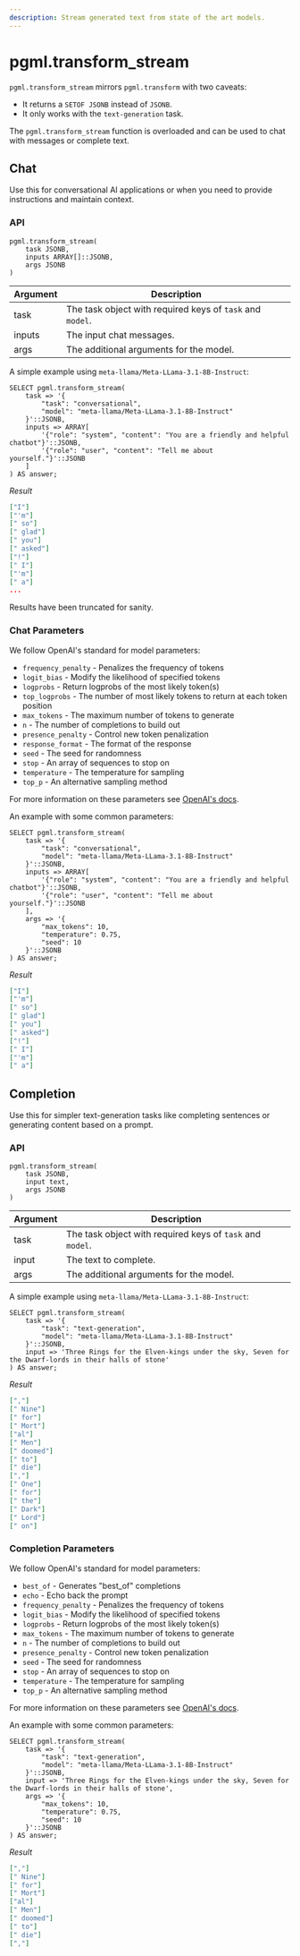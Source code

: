 ```yaml
---
description: Stream generated text from state of the art models.
---
```


# pgml.transform_stream

`pgml.transform_stream` mirrors `pgml.transform` with two caveats:
- It returns a `SETOF JSONB` instead of `JSONB`.
- It only works with the `text-generation` task.

The `pgml.transform_stream` function is overloaded and can be used to chat with messages or complete text.

## Chat

Use this for conversational AI applications or when you need to provide instructions and maintain context.

### API

```postgresql
pgml.transform_stream(
    task JSONB,
    inputs ARRAY[]::JSONB,
    args JSONB
)
```

| Argument | Description |
|----------|-------------|
| task | The task object with required keys of `task` and `model`. |
| inputs | The input chat messages. | 
| args | The additional arguments for the model. |

A simple example using `meta-llama/Meta-LLama-3.1-8B-Instruct`:

```postgresql
SELECT pgml.transform_stream(
    task => '{
        "task": "conversational",
        "model": "meta-llama/Meta-LLama-3.1-8B-Instruct"
    }'::JSONB,
    inputs => ARRAY[
        '{"role": "system", "content": "You are a friendly and helpful chatbot"}'::JSONB,
        '{"role": "user", "content": "Tell me about yourself."}'::JSONB
    ]
) AS answer;
```
_Result_

```json
["I"]
["'m"]
[" so"]
[" glad"]
[" you"]
[" asked"]
["!"]
[" I"]
["'m"]
[" a"]
...
```
Results have been truncated for sanity.

### Chat Parameters

We follow OpenAI's standard for model parameters:
- `frequency_penalty` - Penalizes the frequency of tokens
- `logit_bias` - Modify the likelihood of specified tokens
- `logprobs` - Return logprobs of the most likely token(s)
- `top_logprobs` - The number of most likely tokens to return at each token position
- `max_tokens` - The maximum number of tokens to generate
- `n` - The number of completions to build out
- `presence_penalty` - Control new token penalization
- `response_format` - The format of the response
- `seed` - The seed for randomness
- `stop` - An array of sequences to stop on
- `temperature` - The temperature for sampling
- `top_p` - An alternative sampling method

For more information on these parameters see [OpenAI's docs](https://platform.openai.com/docs/api-reference/chat).

An example with some common parameters:

```postgresql
SELECT pgml.transform_stream(
    task => '{
        "task": "conversational",
        "model": "meta-llama/Meta-LLama-3.1-8B-Instruct"
    }'::JSONB,
    inputs => ARRAY[
        '{"role": "system", "content": "You are a friendly and helpful chatbot"}'::JSONB,
        '{"role": "user", "content": "Tell me about yourself."}'::JSONB
    ],
    args => '{
        "max_tokens": 10,
        "temperature": 0.75,
        "seed": 10
    }'::JSONB
) AS answer;
```

_Result_
```json
["I"]
["'m"]
[" so"]
[" glad"]
[" you"]
[" asked"]
["!"]
[" I"]
["'m"]
[" a"]
```

## Completion

Use this for simpler text-generation tasks like completing sentences or generating content based on a prompt.

### API

```postgresql
pgml.transform_stream(
    task JSONB,
    input text,
    args JSONB
)
```
| Argument | Description |
|----------|-------------|
| task | The task object with required keys of `task` and `model`. |
| input | The text to complete. | 
| args | The additional arguments for the model. |

A simple example using `meta-llama/Meta-LLama-3.1-8B-Instruct`:

```postgresql
SELECT pgml.transform_stream(
    task => '{
        "task": "text-generation",
        "model": "meta-llama/Meta-LLama-3.1-8B-Instruct"
    }'::JSONB,
    input => 'Three Rings for the Elven-kings under the sky, Seven for the Dwarf-lords in their halls of stone'
) AS answer;
```

_Result_

```json
[","]
[" Nine"]
[" for"]
[" Mort"]
["al"]
[" Men"]
[" doomed"]
[" to"]
[" die"]
[","]
[" One"]
[" for"]
[" the"]
[" Dark"]
[" Lord"]
[" on"]
```

### Completion Parameters

We follow OpenAI's standard for model parameters:
- `best_of` - Generates "best_of" completions
- `echo` - Echo back the prompt
- `frequency_penalty` - Penalizes the frequency of tokens
- `logit_bias` - Modify the likelihood of specified tokens
- `logprobs` - Return logprobs of the most likely token(s)
- `max_tokens` - The maximum number of tokens to generate
- `n` - The number of completions to build out
- `presence_penalty` - Control new token penalization
- `seed` - The seed for randomness
- `stop` - An array of sequences to stop on
- `temperature` - The temperature for sampling
- `top_p` - An alternative sampling method

For more information on these parameters see [OpenAI's docs](https://platform.openai.com/docs/api-reference/completions/create).

An example with some common parameters:

```postgresql
SELECT pgml.transform_stream(
    task => '{
        "task": "text-generation",
        "model": "meta-llama/Meta-LLama-3.1-8B-Instruct"
    }'::JSONB,
    input => 'Three Rings for the Elven-kings under the sky, Seven for the Dwarf-lords in their halls of stone',
    args => '{
        "max_tokens": 10,
        "temperature": 0.75,
        "seed": 10
    }'::JSONB
) AS answer;
```

_Result_

```json
[","]
[" Nine"]
[" for"]
[" Mort"]
["al"]
[" Men"]
[" doomed"]
[" to"]
[" die"]
[","]
```
